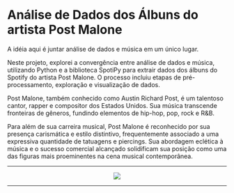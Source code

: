 
#  **Análise de Dados dos Álbuns do artista Post Malone**

A idéia aqui é juntar análise de dados e música em um único lugar.


Neste projeto, explorei a convergência entre análise de dados e música, utilizando Python e a biblioteca SpotiPy para extrair dados dos álbuns do Spotify do artista Post Malone. O processo incluiu etapas de pré-processamento, exploração e visualização de dados.

Post Malone, também conhecido como Austin Richard Post, é um talentoso cantor, rapper e compositor dos Estados Unidos. Sua música transcende fronteiras de gêneros, fundindo elementos de hip-hop, pop, rock e R&B.

Para além de sua carreira musical, Post Malone é reconhecido por sua presença carismática e estilo distintivo, frequentemente associado a uma expressiva quantidade de tatuagens e piercings. 
Sua abordagem eclética à música e o sucesso comercial alcançado solidificam sua posição como uma das figuras mais proeminentes na cena musical contemporânea.

---
<p align="center">
  <img src="https://globalnews.ca/wp-content/uploads/2019/09/saint-tropez-post-malone-2.jpg?quality=85&strip=all">
</p>


---



